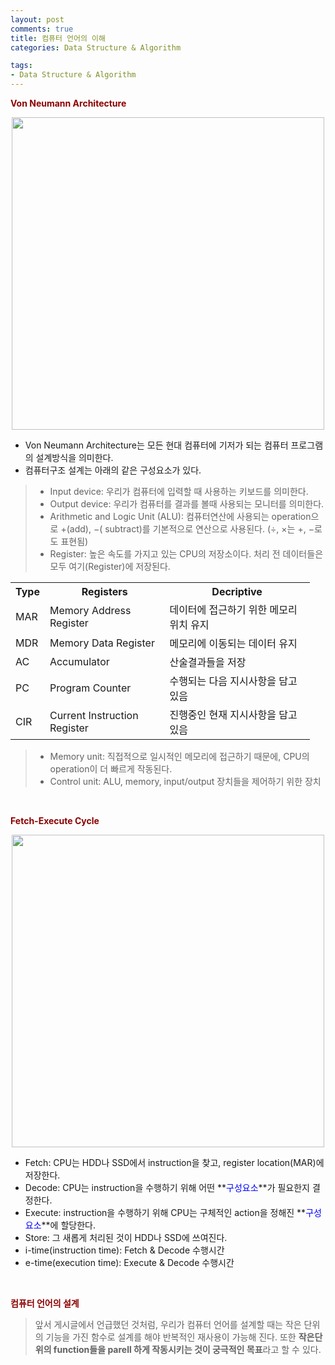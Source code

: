```yaml
---
layout: post
comments: true
title: 컴퓨터 언어의 이해
categories: Data Structure & Algorithm

tags:
- Data Structure & Algorithm
---
```



**<span style='color:DarkRed'>Von Neumann Architecture</span>**


<p align="center"><img width="500" height="auto" src="https://imgur.com/AWOX6Ib
.png"></p>

- Von Neumann Architecture는 모든 현대 컴퓨터에 기저가 되는 컴퓨터 프로그램의 설계방식을 의미한다.
- 컴퓨터구조 설계는 아래의 같은 구성요소가 있다.

> - Input device: 우리가 컴퓨터에 입력할 때 사용하는 키보드를 의미한다.
> - Output device: 우리가 컴퓨터를 결과를 볼때 사용되는 모니터를 의미한다.
> - Arithmetic and Logic Unit (ALU): 컴퓨터연산에 사용되는 operation으로 $+$(add), $-$( subtract)를 기본적으로 연산으로 사용된다. ($\div, \  \times$는 $+$, $-$로도 표현됨)
> - Register: 높은 속도를 가지고 있는 CPU의 저장소이다. 처리 전 데이터들은 모두 여기(Register)에 저장된다.

<table style="width:95%" align="center">
  <tr>
    <th>Type</th> 
    <th>Registers</th>
    <th>Decriptive</th>
  </tr>
  <tr>
	  <td> MAR </td> 	
	  <td>Memory Address Register</td>
	  <td> 데이터에 접근하기 위한 메모리 위치 유지 </td>
  </tr>
  <tr>
    <td> MDR</td>
    <td> Memory Data Register </td>
    <td> 메모리에 이동되는 데이터 유지 </td>
  </tr>
  <tr>
  	<td> AC</td>
    <td> Accumulator</td>
    <td> 산술결과들을 저장 </td>
  </tr>
  <tr>
   	<td> PC</td>
    <td> Program Counter </td>
    <td>수행되는 다음 지시사항을 담고 있음</td>
  </tr>
  <tr>
 	<td> CIR</td>
 	<td>Current Instruction Register</td>
    <td>진행중인 현재 지시사항을 담고 있음</td>
  </tr>
</table>


> - Memory unit: 직접적으로 일시적인 메모리에 접근하기 때문에, CPU의 operation이 더 빠르게 작동된다. 
> - Control unit: ALU, memory, input/output 장치들을 제어하기 위한 장치 

<br>

**<span style='color:DarkRed'>Fetch-Execute Cycle</span>**


<p align="center"><img width="500" height="auto" src="https://imgur.com/ZlveMR0
.png"></p>

- Fetch: CPU는 HDD나 SSD에서 instruction을 찾고, register location(MAR)에 저장한다.
- Decode: CPU는 instruction을 수행하기 위해 어떤 **<span style='color:blue'>구성요소</span>**가 필요한지 결정한다.
- Execute: instruction을 수행하기 위해 CPU는 구체적인 action을 정해진 **<span style='color:blue'>구성요소</span>**에 할당한다.
- Store: 그 새롭게 처리된 것이 HDD나 SSD에 쓰여진다.
- i-time(instruction time): Fetch & Decode 수행시간
- e-time(execution time): Execute & Decode 수행시간


<br>

**<span style='color:DarkRed'>컴퓨터 언어의 설계</span>**

> 앞서 게시글에서 언급했던 것처럼, 우리가 컴퓨터 언어를 설계할 때는 작은 단위의 기능을 가진 함수로 설계를 해야 반복적인 재사용이 가능해 진다. 또한 **작은단위의 function들을 parell 하게 작동시키는 것이 궁극적인 목표**라고 할 수 있다. 

